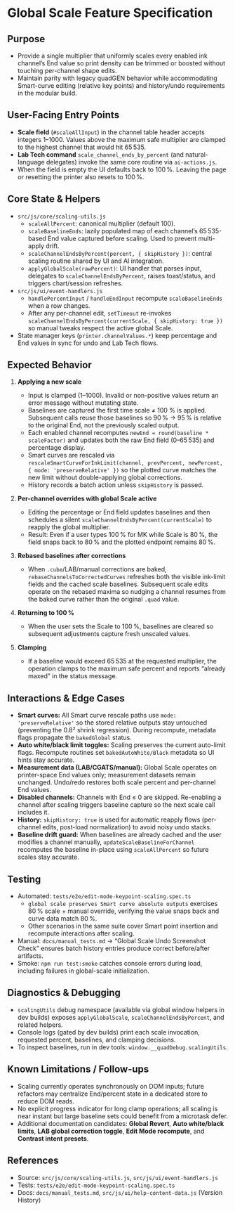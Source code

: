 # Global Scale Feature Specification

## Purpose
- Provide a single multiplier that uniformly scales every enabled ink channel’s End value so print density can be trimmed or boosted without touching per-channel shape edits.
- Maintain parity with legacy quadGEN behavior while accommodating Smart-curve editing (relative key points) and history/undo requirements in the modular build.

## User-Facing Entry Points
- **Scale field** (`#scaleAllInput`) in the channel table header accepts integers 1–1000. Values above the maximum safe multiplier are clamped to the highest channel that would hit 65 535.
- **Lab Tech command** `scale_channel_ends_by_percent` (and natural-language delegates) invoke the same core routine via `ai-actions.js`.
- When the field is empty the UI defaults back to 100 %. Leaving the page or resetting the printer also resets to 100 %.

## Core State & Helpers
- `src/js/core/scaling-utils.js`
  - `scaleAllPercent`: canonical multiplier (default 100).
  - `scaleBaselineEnds`: lazily populated map of each channel’s 65 535-based End value captured before scaling. Used to prevent multi-apply drift.
  - `scaleChannelEndsByPercent(percent, { skipHistory })`: central scaling routine shared by UI and AI integration.
  - `applyGlobalScale(rawPercent)`: UI handler that parses input, delegates to `scaleChannelEndsByPercent`, raises toast/status, and triggers chart/session refreshes.
- `src/js/ui/event-handlers.js`
  - `handlePercentInput` / `handleEndInput` recompute `scaleBaselineEnds` when a row changes.
  - After any per-channel edit, `setTimeout` re-invokes `scaleChannelEndsByPercent(currentScale, { skipHistory: true })` so manual tweaks respect the active global Scale.
- State manager keys (`printer.channelValues.*`) keep percentage and End values in sync for undo and Lab Tech flows.

## Expected Behavior
1. **Applying a new scale**
   - Input is clamped (1–1000). Invalid or non-positive values return an error message without mutating state.
   - Baselines are captured the first time scale ≠ 100 % is applied. Subsequent calls reuse those baselines so 90 % → 95 % is relative to the original End, not the previously scaled output.
   - Each enabled channel recomputes `newEnd = round(baseline * scaleFactor)` and updates both the raw End field (0–65 535) and percentage display.
   - Smart curves are rescaled via `rescaleSmartCurveForInkLimit(channel, prevPercent, newPercent, { mode: 'preserveRelative' })` so the plotted curve matches the new limit without double-applying global corrections.
   - History records a batch action unless `skipHistory` is passed.

2. **Per-channel overrides with global Scale active**
   - Editing the percentage or End field updates baselines and then schedules a silent `scaleChannelEndsByPercent(currentScale)` to reapply the global multiplier.
   - Result: Even if a user types 100 % for MK while Scale is 80 %, the field snaps back to 80 % and the plotted endpoint remains 80 %.

3. **Rebased baselines after corrections**
   - When `.cube`/LAB/manual corrections are baked, `rebaseChannelsToCorrectedCurves` refreshes both the visible ink-limit fields and the cached scale baselines. Subsequent scale edits operate on the rebased maxima so nudging a channel resumes from the baked curve rather than the original `.quad` value.

4. **Returning to 100 %**
   - When the user sets the Scale to 100 %, baselines are cleared so subsequent adjustments capture fresh unscaled values.

5. **Clamping**
   - If a baseline would exceed 65 535 at the requested multiplier, the operation clamps to the maximum safe percent and reports “already maxed” in the status message.

## Interactions & Edge Cases
- **Smart curves:** All Smart curve rescale paths use `mode: 'preserveRelative'` so the stored relative outputs stay untouched (preventing the 0.8² shrink regression). During recompute, metadata flags propagate the `bakedGlobal` status.
- **Auto white/black limit toggles:** Scaling preserves the current auto-limit flags. Recompute routines set `bakedAutoWhite/Black` metadata so UI hints stay accurate.
- **Measurement data (LAB/CGATS/manual):** Global Scale operates on printer-space End values only; measurement datasets remain unchanged. Undo/redo restores both scale percent and per-channel End values.
- **Disabled channels:** Channels with End ≤ 0 are skipped. Re-enabling a channel after scaling triggers baseline capture so the next scale call includes it.
- **History:** `skipHistory: true` is used for automatic reapply flows (per-channel edits, post-load normalization) to avoid noisy undo stacks.
- **Baseline drift guard:** When baselines are already cached and the user modifies a channel manually, `updateScaleBaselineForChannel` recomputes the baseline in-place using `scaleAllPercent` so future scales stay accurate.

## Testing
- Automated: `tests/e2e/edit-mode-keypoint-scaling.spec.ts`
  - `global scale preserves Smart curve absolute outputs` exercises 80 % scale + manual override, verifying the value snaps back and curve data match 80 %.
  - Other scenarios in the same suite cover Smart point insertion and recompute interactions after scaling.
- Manual: `docs/manual_tests.md` → “Global Scale Undo Screenshot Check” ensures batch history entries produce correct before/after artifacts.
- Smoke: `npm run test:smoke` catches console errors during load, including failures in global-scale initialization.

## Diagnostics & Debugging
- `scalingUtils` debug namespace (available via global window helpers in dev builds) exposes `applyGlobalScale`, `scaleChannelEndsByPercent`, and related helpers.
- Console logs (gated by dev builds) print each scale invocation, requested percent, baselines, and clamping decisions.
- To inspect baselines, run in dev tools: `window.__quadDebug.scalingUtils`.

## Known Limitations / Follow-ups
- Scaling currently operates synchronously on DOM inputs; future refactors may centralize End/percent state in a dedicated store to reduce DOM reads.
- No explicit progress indicator for long clamp operations; all scaling is near instant but large baseline sets could benefit from a microtask defer.
- Additional documentation candidates: **Global Revert**, **Auto white/black limits**, **LAB global correction toggle**, **Edit Mode recompute**, and **Contrast intent presets**.

## References
- Source: `src/js/core/scaling-utils.js`, `src/js/ui/event-handlers.js`
- Tests: `tests/e2e/edit-mode-keypoint-scaling.spec.ts`
- Docs: `docs/manual_tests.md`, `src/js/ui/help-content-data.js` (Version History)
